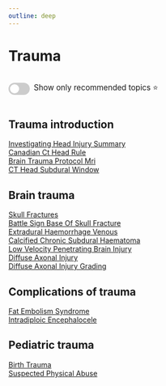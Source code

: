 ```yaml
---
outline: deep
---
```

<style>

.star-link-list {
  list-style-type: none !important;
  padding-left: 0 !important;
  margin-left: 0 !important;
}

.switch-container {
  display: flex;
  align-items: center;
  gap: 0.5rem;
  padding: 1rem 0;
  font-size: 0.95rem;
}

.switch {
  position: relative;
  display: inline-block;
  width: 42px;
  height: 24px;
}

.switch input {
  opacity: 0;
  width: 0;
  height: 0;
}

.slider {
  position: absolute;
  cursor: pointer;
  top: 0; left: 0; right: 0; bottom: 0;
  background-color: #ccc;
  border-radius: 24px;
  transition: 0.4s;
}

.slider:before {
  content: "";
  position: absolute;
  height: 18px;
  width: 18px;
  left: 3px;
  bottom: 3px;
  background-color: white;
  border-radius: 50%;
  transition: 0.4s;
}

input:checked + .slider {
  background-color: #42b983;
}

input:checked + .slider:before {
  transform: translateX(18px);
}

</style>

# Trauma

<div class="switch-container">
  <label class="switch">
    <input type="checkbox" id="toggle-stars">
    <span class="slider"></span>
  </label>
  <span>Show only recommended topics ⭐</span>
</div>

## Trauma introduction

[Investigating Head Injury Summary](https://radiopaedia.org/articles/investigating-head-injury-summary)  
[Canadian Ct Head Rule](https://radiopaedia.org/articles/canadian-ct-head-rule)  
[Brain Trauma Protocol Mri](https://radiopaedia.org/articles/brain-trauma-protocol-mri)  
[CT Head Subdural Window](https://radiopaedia.org/articles/ct-head-subdural-window-1)  

## Brain trauma

[Skull Fractures](https://radiopaedia.org/articles/skull-fractures)  
[Battle Sign Base Of Skull Fracture](https://radiopaedia.org/articles/battle-sign-base-of-skull-fracture)  
[Extradural Haemorrhage Venous](https://radiopaedia.org/articles/extradural-haemorrhage-venous)  
[Calcified Chronic Subdural Haematoma](https://radiopaedia.org/articles/calcified-chronic-subdural-haematoma)  
[Low Velocity Penetrating Brain Injury](https://radiopaedia.org/articles/low-velocity-penetrating-brain-injury)  
[Diffuse Axonal Injury](https://radiopaedia.org/articles/diffuse-axonal-injury)  
[Diffuse Axonal Injury Grading](https://radiopaedia.org/articles/diffuse-axonal-injury-grading-1)  

## Complications of trauma

[Fat Embolism Syndrome](https://radiopaedia.org/articles/fat-embolism-syndrome)  
[Intradiploic Encephalocele](https://radiopaedia.org/articles/intradiploic-encephalocele-1)  

## Pediatric trauma

[Birth Trauma](https://radiopaedia.org/articles/birth-trauma)  
[Suspected Physical Abuse](https://radiopaedia.org/articles/suspected-physical-abuse-1)  